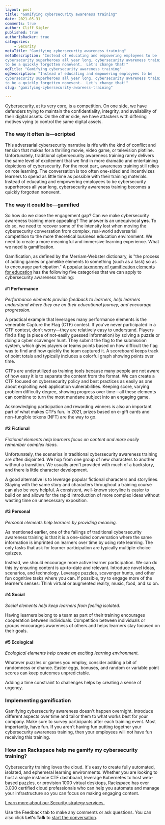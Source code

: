 ```yaml
---
layout: post
title: "Gamifying cybersecurity awareness training"
date: 2021-05-31
comments: true
author: Cliff Sigler
published: true
authorIsRacker: true
categories:
    - Security
metaTitle: "Gamifying cybersecurity awareness training"
metaDescription: "Instead of educating and empowering employees to be
cybersecurity superheroes all year long, cybersecurity awareness training tends
to be a quickly forgotten nonevent.  Let's change that!"
ogTitle: "Gamifying cybersecurity awareness training"
ogDescription: "Instead of educating and empowering employees to be
cybersecurity superheroes all year long, cybersecurity awareness training tends
to be a quickly forgotten nonevent.  Let's change that!"
slug: "gamifying-cybersecurity-awareess-training"

---
```


Cybersecurity, at its very core, is a competition. On one side, we have
defenders trying to maintain the confidentiality, integrity, and availability of
their digital assets. On the other side, we have attackers with differing motives
vying to control the same digital assets.

<!--more-->

### The way it often is&mdash;scripted

This adversarial cybersecurity narrative is rife with the kind of conflict and
tension that makes for a thrilling movie, video game, or television plotline.
Unfortunately, traditional cybersecurity awareness training rarely delivers the
same level of excitement that we find in more dramatic and entertaining depictions
of cybersecurity. For the most part, awareness training still relies on rote
learning. The conversation is too often one-sided and incentivizes learners to
spend as little time as possible with their training materials. Instead of
educating and empowering employees to be cybersecurity superheroes all year long,
cybersecurity awareness training becomes a quickly forgotten nonevent.

### The way it could be&mdash;gamified

So how do we close the engagement gap? Can we make cybersecurity awareness
training more appealing? The answer is an unequivocal **yes**. To do so, we need
to recover some of the intensity lost when moving the cybersecurity conversation
from complex, real-world adversarial competition to the more theoretical business
education environment. We need to create a more meaningful and immersive learning
experience. What we need is gamification.

Gamification, as defined by the Merriam-Webster dictionary, is "the process of
adding games or gamelike elements to something (such as a task) so as to
encourage participation." A
[popular taxonomy of gamification elements for education](https://slejournal.springeropen.com/articles/10.1186/s40561-019-0106-1)
has the following five categories that we can apply to cybersecurity awareness
training:

#### #1 Performance

*Performance elements provide feedback to learners, help learners understand
where they are on their educational journey, and encourage progression.*

A practical example that leverages many performance elements is the venerable
Capture the Flag (CTF) contest. If you've never participated in a CTF contest,
don't worry&mdash;they are relatively easy to understand. Players find a flag
(a piece of not-easily guessed information) by solving a puzzle or doing a cyber
scavenger hunt. They submit the flag to the submission system, which gives
players or teams points based on how difficult the flag was to find and how
quickly the team captured it. A scoreboard keeps track of point totals and
typically includes a colorful graph showing points over time.  

CTFs are underutilized as training tools because many people are not aware of
how easy it is to separate the content from the format. We can create a CTF
focused on cybersecurity policy and best practices as easily as one about
exploiting web application vulnerabilities. Keeping score, varying problem
difficulty degree, showing progress over time&mdash;all these elements can
combine to turn the most mundane subject into an engaging game.

Acknowledging participation and rewarding winners is also an important part of
what makes CTFs fun. In 2021, prizes based on e-gift cards and non-fungible
tokens (NFT) are the way to go.

#### #2 Fictional

*Fictional elements help learners focus on content and more easily remember
complex ideas.*

Unfortunately, the scenarios in traditional cybersecurity awareness training are
often disjointed. We hop from one group of new characters to another without a
transition. We usually aren't provided with much of a backstory, and there is
little character development.

A good alternative is to leverage popular fictional characters and storylines.
Staying with the same story and characters throughout a training course can also
be very helpful. A consistent, well-known storyline is easier to build on and
allows for the rapid introduction of more complex ideas without wasting time on
unnecessary exposition.

#### #3 Personal

*Personal elements help learners by providing meaning.*

As mentioned earlier, one of the failings of traditional cybersecurity awareness
training is that it is a one-sided conversation where the same information is
imprinted on learners over time by using rote learning. The only tasks that ask
for learner participation are typically multiple-choice quizzes.

Instead, we should encourage more active learner participation. We can do this
by ensuring content is up-to-date and relevant. Introduce novel ideas, scenarios,
and technology. Leverage puzzles, scavenger hunts, and other fun cognitive tasks
where you can. If possible, try to engage more of the learner's senses: Think
virtual or augmented reality, music, food, and so on.

#### #4 Social

*Social elements help keep learners from feeling isolated.*

Having learners belong to a team as part of their training encourages cooperation
between individuals. Competition between individuals or groups encourages
awareness of others and helps learners stay focused on their goals.

#### #5 Ecological

*Ecological elements help create an exciting learning environment.*

Whatever puzzles or games you employ, consider adding a bit of randomness or
chance. Easter eggs, bonuses, and random or variable point scores can keep
outcomes unpredictable.

Adding a time constraint to challenges helps by creating a sense of urgency.

### Implementing gamification

Gamifying cybersecurity awareness doesn't happen overnight. Introduce different
aspects over time and tailor them to what works best for your company. Make sure
to survey participants after each training event. Most importantly, have fun. If
you aren't having fun putting together your cybersecurity awareness training,
then your employees will not have fun receiving this training.

### How can Rackspace help me gamify my cybersecurity training?

Cybersecurity training loves the cloud. It's easy to create fully automated,
isolated, and ephemeral learning environments. Whether you are looking to host a
single instance CTF dashboard, leverage Kubernetes to host web-based puzzles, or
provision 1000 virtual desktops, Rackspace has over 3,000 certified cloud
professionals who can help you automate and manage your infrastructure so you
can focus on making engaging content.

<a class="cta purple" id="cta" href="https://www.rackspace.com/security/security-strategy">Learn more about our Security strategy services.</a>

Use the Feedback tab to make any comments or ask questions. You can also click
**Let's Talk** to [start the conversation](https://www.rackspace.com/).

